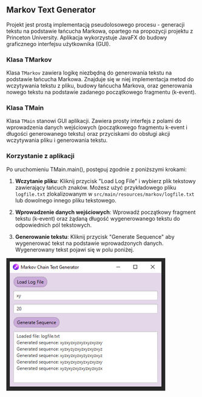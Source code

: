 ## Markov Text Generator

Projekt jest prostą implementacją pseudolosowego procesu - generacji tekstu na podstawie łańcucha Markowa, opartego na propozycji projektu z Princeton University.
Aplikacja wykorzystuje JavaFX do budowy graficznego interfejsu użytkownika (GUI).

### Klasa TMarkov

Klasa `TMarkov` zawiera logikę niezbędną do generowania tekstu na podstawie łańcucha Markowa.
Znajduje się w niej implementacja metod do wczytywania tekstu z pliku, budowy łańcucha Markova, oraz generowania nowego tekstu na podstawie zadanego początkowego fragmentu (k-event).

### Klasa TMain

Klasa `TMain` stanowi GUI aplikacji. Zawiera prosty interfejs z polami do wprowadzenia danych wejściowych (początkowego fragmentu k-event i długości generowanego tekstu) oraz przyciskami do obsługi akcji wczytywania pliku i generowania tekstu.

### Korzystanie z aplikacji

Po uruchomieniu TMain.main(), postępuj zgodnie z poniższymi krokami:

1. **Wczytanie pliku**: Kliknij przycisk "Load Log File" i wybierz plik tekstowy zawierający łańcuch znaków. Możesz użyć przykładowego pliku `logfile.txt` zlokalizowanym w `src/main/resources/markov/logfile.txt` lub dowolnego innego pliku tekstowego.


2. **Wprowadzenie danych wejściowych**: Wprowadź początkowy fragment tekstu (k-event) oraz żądaną długość wygenerowanego tekstu do odpowiednich pól tekstowych.


3. **Generowanie tekstu**: Kliknij przycisk "Generate Sequence" aby wygenerować tekst na podstawie wprowadzonych danych. Wygenerowany tekst pojawi się w polu poniżej.

![Zrzut Ekranu](src/main/resources/screen-app.PNG)
